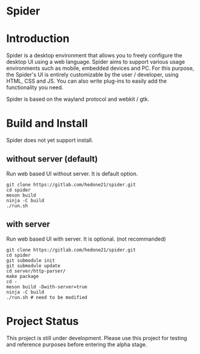 # Spider

# Introduction
Spider is a desktop environment that allows you to freely configure the desktop UI using a web language. Spider aims to support various usage environments such as mobile, embedded devices and PC. For this purpose, the Spider's UI is entirely customizable by the user / developer, using HTML, CSS and JS. You can also write plug-ins to easily add the functionality you need.

Spider is based on the wayland protocol and webkit / gtk.

# Build and Install

Spider does not yet support install.

## without server (default)
Run web based UI without server. It is default option.
```
git clone https://gitlab.com/hedone21/spider.git 
cd spider
meson build
ninja -C build
./run.sh
```

## with server
Run web based UI with server. It is optional. (not recommanded)
```
git clone https://gitlab.com/hedone21/spider.git 
cd spider
git submodule init
git submodule update
cd server/http-parser/
make package
cd -
meson build -Dwith-server=true
ninja -C build
./run.sh # need to be modified
```

# Project Status
This project is still under development. Please use this project for testing and reference purposes before entering the alpha stage.
